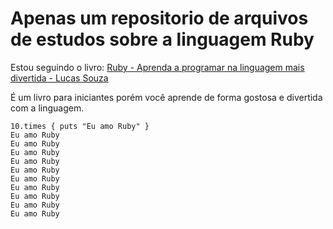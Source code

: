 Apenas um repositorio de arquivos de estudos sobre a linguagem Ruby
===================================================================
Estou seguindo o livro: [Ruby - Aprenda a programar na linguagem mais divertida - Lucas Souza](https://www.casadocodigo.com.br/products/livro-ruby)

É um livro para iniciantes porém você aprende de forma gostosa e divertida com a linguagem.

```
10.times { puts "Eu amo Ruby" }
Eu amo Ruby
Eu amo Ruby
Eu amo Ruby
Eu amo Ruby
Eu amo Ruby
Eu amo Ruby
Eu amo Ruby
Eu amo Ruby
Eu amo Ruby
Eu amo Ruby
```

